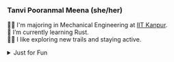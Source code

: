 <!--
**TanviPooranmal/TanviPooranmal** is a ✨ _special_ ✨ repository because its `README.md` (this file) appears on your GitHub profile. -->
### Tanvi Pooranmal Meena (she/her)
👩‍🎓 I'm majoring in Mechanical Engineering at [IIT Kanpur](https://www.iitk.ac.in/).  
🌱 I’m currently learning Rust.  
🚴‍♀️ I like exploring new trails and staying active.  
<!--🤝 I contributed to [Astropy](https://github.com/astropy/astropy).  -->

<details>
  <summary> Just for Fun</summary>
  
  <!--START_SECTION:waka-->
![Code Time](http://img.shields.io/badge/Code%20Time-37%20hrs%2043%20mins-blue)

![Profile Views](http://img.shields.io/badge/Profile%20Views-0-blue)

**I'm a Night 🦉** 

```text
🌞 Morning                23 commits          █░░░░░░░░░░░░░░░░░░░░░░░░   02.73 % 
🌆 Daytime                219 commits         ███████░░░░░░░░░░░░░░░░░░   26.04 % 
🌃 Evening                310 commits         █████████░░░░░░░░░░░░░░░░   36.86 % 
🌙 Night                  289 commits         █████████░░░░░░░░░░░░░░░░   34.36 % 
```
📅 **I'm Most Productive on Saturday** 

```text
Monday                   85 commits          ███░░░░░░░░░░░░░░░░░░░░░░   10.11 % 
Tuesday                  109 commits         ███░░░░░░░░░░░░░░░░░░░░░░   12.96 % 
Wednesday                97 commits          ███░░░░░░░░░░░░░░░░░░░░░░   11.53 % 
Thursday                 72 commits          ██░░░░░░░░░░░░░░░░░░░░░░░   08.56 % 
Friday                   181 commits         █████░░░░░░░░░░░░░░░░░░░░   21.52 % 
Saturday                 210 commits         ██████░░░░░░░░░░░░░░░░░░░   24.97 % 
Sunday                   87 commits          ███░░░░░░░░░░░░░░░░░░░░░░   10.34 % 
```


📊 **This Week I Spent My Time On** 

```text
🕑︎ Time Zone: Asia/Kolkata

💬 Programming Languages: 
JavaScript               9 hrs 9 mins        ███████████░░░░░░░░░░░░░░   42.28 % 
Markdown                 6 hrs 23 mins       ███████░░░░░░░░░░░░░░░░░░   29.48 % 
CSS                      2 hrs 24 mins       ███░░░░░░░░░░░░░░░░░░░░░░   11.09 % 
JSON                     36 mins             █░░░░░░░░░░░░░░░░░░░░░░░░   02.82 % 
YAML                     36 mins             █░░░░░░░░░░░░░░░░░░░░░░░░   02.79 % 

🔥 Editors: 
VS Code                  21 hrs 40 mins      █████████████████████████   100.00 % 

💻 Operating System: 
Linux                    21 hrs 40 mins      █████████████████████████   100.00 % 
```

**I Mostly Code in JavaScript** 

```text
JavaScript               11 repos            ████████░░░░░░░░░░░░░░░░░   33.33 % 
Go                       3 repos             ██░░░░░░░░░░░░░░░░░░░░░░░   09.09 % 
TypeScript               2 repos             ██░░░░░░░░░░░░░░░░░░░░░░░   06.06 % 
Lua                      1 repo              █░░░░░░░░░░░░░░░░░░░░░░░░   03.03 % 
TeX                      1 repo              █░░░░░░░░░░░░░░░░░░░░░░░░   03.03 % 
```




 Last Updated on 19/12/2024 18:46:44 UTC
<!--END_SECTION:waka-->
</details>
